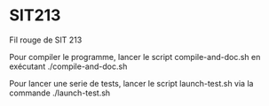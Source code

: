# SIT213
Fil rouge de SIT 213

Pour compiler le programme, lancer le script compile-and-doc.sh en exécutant
./compile-and-doc.sh

Pour lancer une serie de tests, lancer le script launch-test.sh via la
commande ./launch-test.sh
